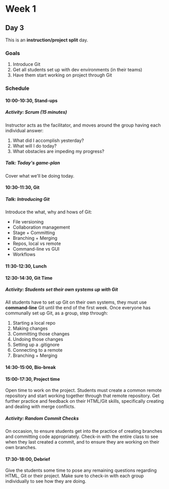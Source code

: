 # Week 1
## Day 3
This is an **instruction/project split** day.

### Goals
1. Introduce Git
2. Get all students set up with dev environments (in their teams)
3. Have them start working on project through Git

### Schedule
#### 10:00-10:30, Stand-ups
##### Activity: Scrum (15 minutes)
Instructor acts as the facilitator, and moves around the group having each individual answer:

1. What did I accomplish yesterday?
2. What will I do today?
3. What obstacles are impeding my progress?

##### Talk: Today's game-plan
Cover what we'll be doing today.



#### 10:30-11:30, Git
##### Talk: Introducing Git
Introduce the what, why and hows of Git:
- File versioning
- Collaboration management
- Stage + Committing
- Branching + Merging
- Repos, local vs remote
- Command-line vs GUI
- Workflows



#### 11:30-12:30, Lunch



#### 12:30-14:30, Git Time
##### Activity: Students set their own systems up with Git
All students have to set up Git on their own systems, they must use **command-line** Git until the end of the first week. Once everyone has communally set up Git, as a group, step through:
1. Starting a local repo
2. Making changes
3. Committing those changes
4. Undoing those changes
5. Setting up a .gitignore
6. Connecting to a remote
7. Branching + Merging



#### 14:30-15:00, Bio-break



#### 15:00-17:30, Project time
Open time to work on the project. Students must create a common remote repository and start working together through that remote repository. Get further practice and feedback on their HTML/Git skills, specifically creating and dealing with merge conflicts.

##### Activity: Random Commit Checks
On occasion, to ensure students get into the practice of creating branches and committing code appropriately. Check-in with the entire class to see when they last created a commit, and to ensure they are working on their own branches.



#### 17:30-18:00, Debrief
Give the students some time to pose any remaining questions regarding HTML, Git or their project. Make sure to check-in with each group individually to see how they are doing.
